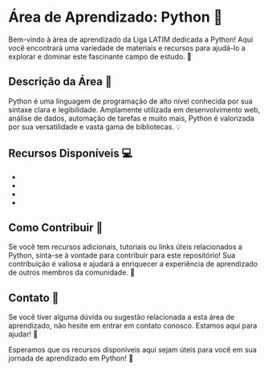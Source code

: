 # Área de Aprendizado: Python :snake:	

Bem-vindo à área de aprendizado da Liga LATIM dedicada a Python! Aqui você encontrará uma variedade de materiais e recursos para ajudá-lo a explorar e dominar este fascinante campo de estudo. 🚀

## Descrição da Área 🌱

Python é uma linguagem de programação de alto nível conhecida por sua sintaxe clara e legibilidade. Amplamente utilizada em desenvolvimento web, análise de dados, automação de tarefas e muito mais, Python é valorizada por sua versatilidade e vasta gama de bibliotecas. 💡

## Recursos Disponíveis 💻

- 
- 
- 
- 

## Como Contribuir 🤝

Se você tem recursos adicionais, tutoriais ou links úteis relacionados a Python, sinta-se à vontade para contribuir para este repositório! Sua contribuição é valiosa e ajudará a enriquecer a experiência de aprendizado de outros membros da comunidade. 🌟

## Contato 📧

Se você tiver alguma dúvida ou sugestão relacionada a esta área de aprendizado, não hesite em entrar em contato conosco. Estamos aqui para ajudar! 💌

Esperamos que os recursos disponíveis aqui sejam úteis para você em sua jornada de aprendizado em Python! 🎉

